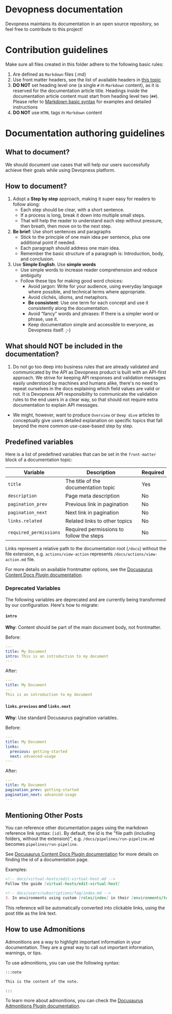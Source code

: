 # Devopness documentation
Devopness maintains its documentation in an open source repository, so feel free to contribute to this project!

# Contribution guidelines
Make sure all files created in this folder adhere to the following basic rules:
1. Are defined as `Markdown` files (.md)
2. Use front matter headers, see the list of available headers in [this topic](#predefined-variables)
3. **DO NOT** set heading level one (a single `#` in `Markdown` content), as it is reserved for the documentation article title. Headings inside the documentation article content must start from heading level two (`##`). Please refer to [Markdown basic syntax](https://www.markdownguide.org/basic-syntax/#headings) for examples and detailed instructions
4. **DO NOT** use `HTML` tags in `Markdown` content

# Documentation authoring guidelines
## What to document?
We should document use cases that will help our users successfully achieve their goals while using Devopness platform.

## How to document?
1. Adopt a **Step by step** approach, making it super easy for readers to follow along:
    - Each step should be clear, with a short sentence.
    - If a process is long, break it down into multiple small steps.
    - That will help the reader to understand each step without pressure, then breath, then move on to the next step.
2. **Be brief**: Use short sentences and paragraphs
    - Stick to the principle of one main idea per sentence, plus one additional point if needed.
    - Each paragraph should address one main idea.
    - Remember the basic structure of a paragraph is: Introduction, body, and conclusion.
3. Use **Simple English**. Use **simple words**
    - Use simple words to increase reader comprehension and reduce ambiguity
    - Follow these tips for making good word choices:
      - Avoid jargon: Write for your audience, using everyday language where possible, and technical terms where appropriate.
      - Avoid clichés, idioms, and metaphors.
      - **Be consistent**: Use one term for each concept and use it consistently along the documentation.
      - Avoid “fancy” words and phrases: If there is a simpler word or phrase, use it.
      - Keep documentation simple and accessible to everyone, as Devopness itself. ;-) 

## What should NOT be included in the documentation?
1. Do not go too deep into business rules that are already validated and communicated by the API as Devopness product is built with an API-first approach. We strive for keeping API responses and validation messages easily understood by machines and humans alike, there's no need to repeat ourselves in the docs explaining which field values are valid or not.
It is Devopness API responsibility to communicate the validation rules to the end users in a clear way, so that should not require extra documentation to explain API messages.
* We might, however, want to produce `Overview` or `Deep dive` articles to conceptually give users detailed explanation on specific topics that fall beyond the more common use-case-based step by step.

## Predefined variables
Here is a list of predefined variables that can be set in the `front-matter` block of a documentation topic:

| Variable               | Description                               | Required  |
|------------------------|-------------------------------------------|-----------|
| `title`                | The title of the documentation topic      | Yes       |
| `description`          | Page meta description                     | No        |
| `pagination_prev`      | Previous link in pagination               | No        |
| `pagination_next`      | Next link in pagination                   | No        |
| `links.related`        | Related links to other topics             | No        |
| `required_permissions` | Required permissions to follow the steps  | No        |

Links represent a relative path to the documentation root (`/docs`) without the file extension, e.g. `actions/view-action` represents `/docs/actions/view-action.md` file.

For more details on available frontmatter options, see the [Docusaurus Content Docs Plugin documentation](https://docusaurus.io/docs/api/plugins/@docusaurus/plugin-content-docs#markdown-front-matter).

### Deprecated Variables

The following variables are deprecated and are currently being transformed by our configuration. Here's how to migrate:

#### `intro`

**Why**: Content should be part of the main document body, not frontmatter.

Before:

```yaml
---
title: My Document
intro: This is an introduction to my document
---
```

After:

```yaml
---
title: My Document
---
This is an introduction to my document
```

#### `links.previous` and `links.next`

**Why**: Use standard Docusaurus pagination variables.

Before:
```yaml
---
title: My Document
links:
  previous: getting-started
  next: advanced-usage
---
```

After:
```yaml
---
title: My Document
pagination_prev: getting-started
pagination_next: advanced-usage
---
```

## Mentioning Other Posts

You can reference other documentation pages using the markdown reference link syntax: `[id]`. By default, the id is the "file path (including folders, without the extension)", e.g. `/docs/pipelines/run-pipeline.md` becomes `pipelines/run-pipeline`.

See [Docusaurus Content Docs Plugin documentation](https://docusaurus.io/docs/api/plugins/@docusaurus/plugin-content-docs#markdown-front-matter) for more details on finding the id of a documentation page.

Examples:

```markdown
<!-- docs/virtual-hosts/edit-virtual-host.md -->
Follow the guide [virtual-hosts/edit-virtual-host]
```

```markdown
<!-- docs/users/subscriptions/faq/index.md -->
3. In environments using custom [roles/index] in their [environments/team-memberships/index], the membership will be updated to use the role “Read”, converting all users to read-only users.
```

This reference will be automatically converted into clickable links, using the post title as the link text.

## How to use Admonitions

Admonitions are a way to highlight important information in your documentation. They are a great way to call out important information, warnings, or tips.

To use admonitions, you can use the following syntax:

```markdown
:::note

This is the content of the note.

:::
```

To learn more about admonitions, you can check the [Docusaurus Admonitions Plugin documentation](https://docusaurus.io/docs/api/plugins/@docusaurus/plugin-content-docs#admonitions).